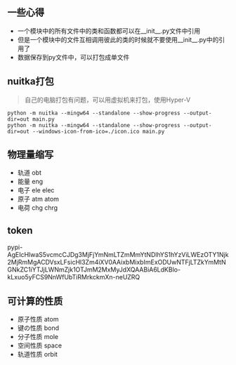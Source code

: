 ## 一些心得
- 一个模块中的所有文件中的类和函数都可以在__init__.py文件中引用
- 但是一个模块中的文件互相调用彼此的类的时候就不要使用__init__.py中的引用了
- 数据保存到py文件中，可以打包成单文件

## nuitka打包
> 自己的电脑打包有问题，可以用虚拟机来打包，使用Hyper-V

```
python -m nuitka --mingw64 --standalone --show-progress --output-dir=out main.py
python -m nuitka --mingw64 --standalone --show-progress --output-dir=out --windows-icon-from-ico=./icon.ico main.py
```

## 物理量缩写
- 轨道 obt
- 能量 eng
- 电子 ele elec
- 原子 atm atom
- 电荷 chg chrg

## token
pypi-AgEIcHlwaS5vcmcCJDg3MjFjYmNmLTZmMmYtNDlhYS1hYzViLWEzOTY1Njk2MjRmMgACDVsxLFsicHl3Zm4iXV0AAixbMixbImExODUwNTFjLTZkYmMtNGNkZC1iYTJjLWNmZjk1OTJmM2MxMyJdXQAABiA6LdKBlo-kLxuo5yFCS9NnWfUbTiRMrkckmXn-neUZRQ

## 可计算的性质
- 原子性质 atom
- 键の性质 bond
- 分子性质 mole
- 空间性质 space
- 轨道性质 orbit
